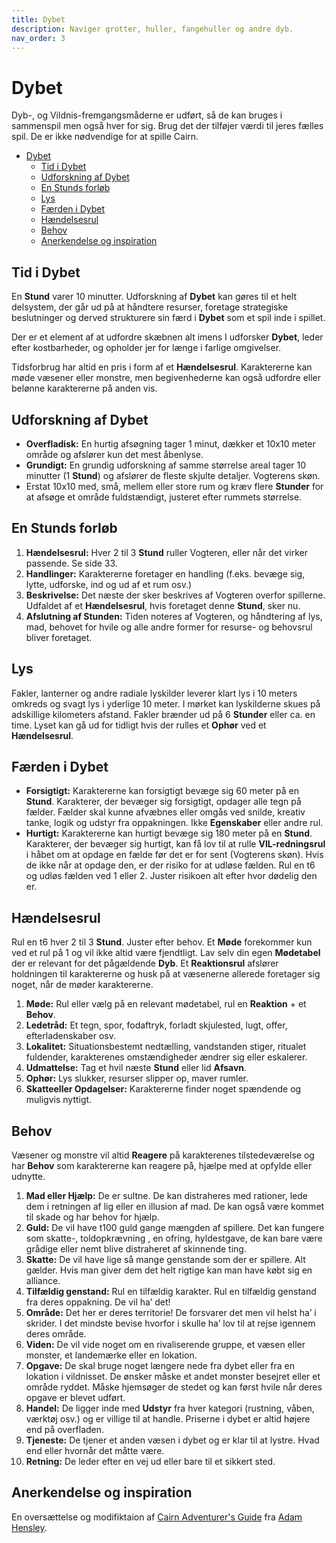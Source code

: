 ```yaml
---
title: Dybet
description: Naviger grotter, huller, fangehuller og andre dyb.
nav_order: 3
---
```


# Dybet

Dyb-, og Vildnis-fremgangsmåderne er udført, så de kan bruges i sammenspil men
også hver for sig. Brug det der tilføjer værdi til jeres fælles spil.
De er ikke nødvendige for at spille Cairn.

- [Dybet](#dybet)
  - [Tid i Dybet](#tid-i-dybet)
  - [Udforskning af Dybet](#udforskning-af-dybet)
  - [En Stunds forløb](#en-stunds-forløb)
  - [Lys](#lys)
  - [Færden i Dybet](#færden-i-dybet)
  - [Hændelsesrul](#hændelsesrul)
  - [Behov](#behov)
  - [Anerkendelse og inspiration](#anerkendelse-og-inspiration)

## Tid i Dybet

En **Stund** varer 10 minutter.
Udforskning af **Dybet** kan gøres til et helt delsystem, der går ud på at
håndtere resurser, foretage strategiske beslutninger og derved strukturere sin
færd i **Dybet** som et spil inde i spillet.

Der er et element af at udfordre skæbnen alt imens I udforsker **Dybet**,
leder efter kostbarheder, og opholder jer for længe i farlige omgivelser.

Tidsforbrug har altid en pris i form af et **Hændelsesrul**.
Karaktererne kan møde væsener eller monstre, men begivenhederne kan også
udfordre eller belønne karaktererne på anden vis.

## Udforskning af Dybet

- **Overfladisk:** En hurtig afsøgning tager 1 minut, dækker et 10x10 meter
område og afslører kun det mest åbenlyse.
- **Grundigt:** En grundig udforskning af samme størrelse areal tager
10 minutter (1 **Stund**) og afslører de fleste skjulte detaljer. Vogterens skøn.
- Erstat 10x10 med, små, mellem eller store rum og kræv flere **Stunder** for at
afsøge et område fuldstændigt, justeret efter rummets størrelse.

## En Stunds forløb

1. **Hændelsesrul:** Hver 2 til 3 **Stund** ruller Vogteren, eller når det
virker passende. Se side 33.
2. **Handlinger:** Karaktererne foretager en handling (f.eks. bevæge sig, lytte,
 udforske, ind og ud af et rum osv.)
3. **Beskrivelse:** Det næste der sker beskrives af Vogteren overfor spillerne.
Udfaldet af et **Hændelsesrul**, hvis foretaget denne **Stund**, sker nu.
4. **Afslutning af Stunden:** Tiden noteres af Vogteren, og håndtering af lys,
mad, behovet for hvile og alle andre former for resurse- og behovsrul bliver foretaget.

## Lys

Fakler, lanterner og andre radiale lyskilder leverer klart lys i 10 meters
omkreds og svagt lys i yderlige 10 meter.
I mørket kan lyskilderne skues på adskillige kilometers afstand.
Fakler brænder ud på 6 **Stunder** eller ca. en time.
Lyset kan gå ud for tidligt hvis der rulles et **Ophør** ved et **Hændelsesrul**.

## Færden i Dybet

- **Forsigtigt:** Karaktererne kan forsigtigt bevæge sig 60 meter på en **Stund**.
Karakterer, der bevæger sig forsigtigt, opdager alle tegn på fælder.
Fælder skal kunne afvæbnes eller omgås ved snilde, kreativ tanke, logik og
udstyr fra oppakningen. Ikke **Egenskaber** eller andre rul.
- **Hurtigt:** Karaktererne kan hurtigt bevæge sig 180 meter på en **Stund**.
Karakterer, der bevæger sig hurtigt, kan få lov til at rulle **VIL-redningsrul**
i håbet om at opdage en fælde før det er for sent (Vogterens skøn).
Hvis de ikke når at opdage den, er der risiko for at udløse fælden.
Rul en t6 og udløs fælden ved 1 eller 2.
Juster risikoen alt efter hvor dødelig den er.

## Hændelsesrul

Rul en t6 hver 2 til 3 **Stund**. Juster efter behov.
Et **Møde** forekommer kun ved et rul på 1 og vil ikke altid være fjendtligt.
Lav selv din egen **Mødetabel** der er relevant for det pågældende **Dyb**.
Et **Reaktionsrul** afslører holdningen til karaktererne og husk på at væsenerne
allerede foretager sig noget, når de møder karaktererne.

1. **Møde:** Rul eller vælg på en relevant mødetabel, rul en **Reaktion** + et **Behov**.
2. **Ledetråd:** Et tegn, spor, fodaftryk, forladt skjulested, lugt, offer, efterladenskaber osv.
3. **Lokalitet:** Situationsbestemt nedtælling, vandstanden stiger, ritualet
fuldender, karakterenes omstændigheder ændrer sig eller eskalerer.
4. **Udmattelse:** Tag et hvil næste **Stund** eller lid **Afsavn**.
5. **Ophør:** Lys slukker, resurser slipper op, maver rumler.
6. **Skatteeller Opdagelser:** Karaktererne finder noget spændende og muligvis nyttigt.

## Behov

Væsener og monstre vil altid **Reagere** på karakterenes tilstedeværelse og har
**Behov** som karaktererne kan reagere på, hjælpe med at opfylde eller udnytte.

1. **Mad eller Hjælp:** De er sultne. De kan distraheres med rationer, lede dem
i retningen af lig eller en illusion af mad.
De kan også være kommet til skade og har behov for hjælp.
2. **Guld:** De vil have t100 guld gange mængden af spillere.
Det kan fungere som skatte-, toldopkrævning , en ofring, hyldestgave, de kan
bare være grådige eller nemt blive distraheret af skinnende ting.
3. **Skatte:** De vil have lige så mange genstande som der er spillere. Alt gælder.
Hvis man giver dem det helt rigtige kan man have købt sig en alliance.
4. **Tilfældig genstand:** Rul en tilfældig karakter. Rul en tilfældig genstand
fra deres oppakning. De vil ha’ det!
5. **Område:** Det her er deres territorie! De forsvarer det men vil helst ha’ i skrider.
I det mindste bevise hvorfor i skulle ha’ lov til at rejse igennem deres område.
6. **Viden:** De vil vide noget om en rivaliserende gruppe, et væsen eller
monster, et landemærke eller en lokation.
7. **Opgave:** De skal bruge noget længere nede fra dybet eller fra en lokation
i vildnisset. De ønsker måske et andet monster besejret eller et område ryddet.
Måske hjemsøger de stedet og kan først hvile når deres opgave er blevet udført.
8. **Handel:** De ligger inde med **Udstyr** fra hver kategori (rustning, våben, værktøj osv.)
og er villige til at handle. Priserne i dybet er altid højere end på overfladen.
9. **Tjeneste:** De tjener et anden væsen i dybet og er klar til at lystre.
Hvad end eller hvornår det måtte være.
10. **Retning:** De leder efter en vej ud eller bare til et sikkert sted.

## Anerkendelse og inspiration

En oversættelse og modifiktaion af [Cairn Adventurer's Guide](https://adamhensley.itch.io/cairn-adventurers-guide) fra [Adam Hensley](https://twitter.com/AdamHensley).
